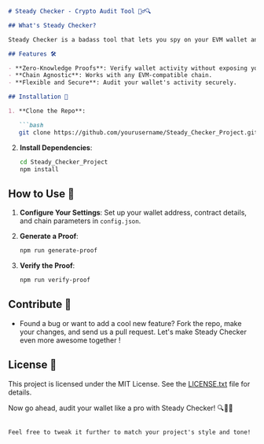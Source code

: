 
```markdown
# Steady Checker - Crypto Audit Tool 🕵️‍♂️🔍

## What's Steady Checker?

Steady Checker is a badass tool that lets you spy on your EVM wallet and check its moves against a smart contract on any chain, all while keeping things hush-hush with zero-knowledge proofs. It's like having a secret agent for your crypto wallet! 🚀🕵️‍♂️

## Features 🛠️

- **Zero-Knowledge Proofs**: Verify wallet activity without exposing your secret crypto moves.
- **Chain Agnostic**: Works with any EVM-compatible chain.
- **Flexible and Secure**: Audit your wallet's activity securely.

## Installation 🔧

1. **Clone the Repo**:

   ```bash
   git clone https://github.com/yourusername/Steady_Checker_Project.git
   ```

2. **Install Dependencies**:

   ```bash
   cd Steady_Checker_Project
   npm install
   ```

## How to Use 🚀

1. **Configure Your Settings**: Set up your wallet address, contract details, and chain parameters in `config.json`.

2. **Generate a Proof**:

   ```bash
   npm run generate-proof
   ```

3. **Verify the Proof**:

   ```bash
   npm run verify-proof
   ```

## Contribute 🙌

- Found a bug or want to add a cool new feature? Fork the repo, make your changes, and send us a pull request. Let's make Steady Checker even more awesome together !

## License 📜

This project is licensed under the MIT License. See the [LICENSE.txt](LICENSE.txt) file for details.

Now go ahead, audit your wallet like a pro with Steady Checker! 🔍🕵️‍♂️
```

Feel free to tweak it further to match your project's style and tone!
